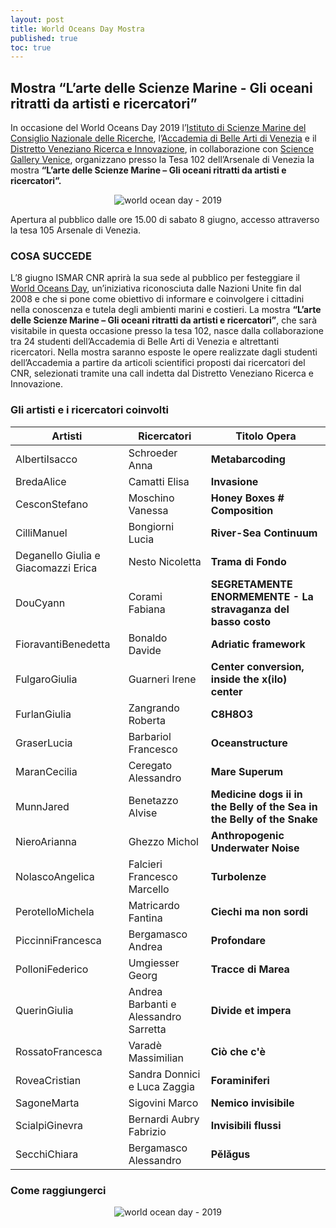 ```yaml
---
layout: post
title: World Oceans Day Mostra
published: true
toc: true
---
```

## Mostra “L’arte delle Scienze Marine - Gli oceani ritratti da artisti e ricercatori”

In occasione del World Oceans Day 2019 l’[Istituto di Scienze Marine del Consiglio Nazionale delle Ricerche](http://www.ismar.cnr.it/), l’[Accademia di Belle Arti di Venezia](http://accademiavenezia.it) e il [Distretto Veneziano Ricerca e Innovazione](http://distrettovenezianoricerca.it), in collaborazione con [Science Gallery Venice](http://venice.sciencegallery.com), organizzano presso la Tesa 102 dell’Arsenale di Venezia la mostra **“L’arte delle Scienze Marine – Gli oceani ritratti da artisti e ricercatori”.**

<div style="text-align:center">
  <img src="{{ site.baseurl }}/assets/posts/WOD1.jpg" alt="world ocean day - 2019" />
</div>

Apertura al pubblico dalle ore 15.00 di sabato 8 giugno, accesso attraverso la tesa 105 Arsenale di Venezia.

### COSA SUCCEDE

L’8 giugno ISMAR CNR aprirà la sua sede al pubblico per festeggiare il [World Oceans Day](https://www.worldoceansday.org/), un’iniziativa riconosciuta dalle Nazioni Unite fin dal 2008 e che si pone come obiettivo di informare e coinvolgere i cittadini nella conoscenza e tutela degli ambienti marini e costieri.
La mostra **“L’arte delle Scienze Marine – Gli oceani ritratti  da artisti e ricercatori”**, che sarà visitabile in questa occasione presso la tesa 102, nasce dalla collaborazione tra 24 studenti dell’Accademia di Belle Arti di Venezia e altrettanti ricercatori. Nella mostra saranno esposte le opere realizzate dagli studenti dell’Accademia a partire da articoli scientifici proposti dai ricercatori del CNR, selezionati tramite una call indetta dal Distretto Veneziano Ricerca e Innovazione.

### Gli artisti e i ricercatori coinvolti

|**Artisti**|**Ricercatori**|**Titolo Opera**|
|--- |--- |--- |
|AlbertiIsacco|Schroeder Anna|**Metabarcoding**|
|BredaAlice|Camatti Elisa|**Invasione**|
|CesconStefano|Moschino Vanessa|**Honey Boxes # Composition**|
|CilliManuel|Bongiorni Lucia|**River-Sea Continuum**|
|Deganello Giulia e  Giacomazzi Erica|Nesto Nicoletta|**Trama di Fondo**|
|DouCyann|Corami Fabiana|**SEGRETAMENTE ENORMEMENTE - La stravaganza del basso costo**|
|FioravantiBenedetta|Bonaldo Davide|**Adriatic framework**|
|FulgaroGiulia|Guarneri Irene|**Center conversion, inside the x(ilo) center**|
|FurlanGiulia|Zangrando Roberta|**C8H8O3**|
|GraserLucia|Barbariol Francesco|**Oceanstructure**|
|MaranCecilia|Ceregato Alessandro|**Mare Superum**|
|MunnJared|Benetazzo Alvise|**Medicine dogs ii in the Belly of the Sea in the Belly of the Snake**|
|NieroArianna|Ghezzo Michol|**Anthropogenic Underwater Noise**|
|NolascoAngelica|Falcieri Francesco Marcello|**Turbolenze**|
|PerotelloMichela|Matricardo Fantina|**Ciechi ma non sordi**|
|PiccinniFrancesca|Bergamasco Andrea|**Profondare**|
|PolloniFederico|Umgiesser Georg|**Tracce di Marea**|
|QuerinGiulia|Andrea Barbanti e Alessandro Sarretta|**Divide et impera**|
|RossatoFrancesca|Varadè Massimilian|**Ciò che c'è**|
|RoveaCristian|Sandra Donnici e Luca Zaggia|**Foraminiferi**|
|SagoneMarta|Sigovini Marco|**Nemico invisibile**|
|ScialpiGinevra|Bernardi Aubry Fabrizio|**Invisibili flussi**|
|SecchiChiara|Bergamasco Alessandro|**Pĕlăgus**|

### Come raggiungerci

<div style="text-align:center">
  <img src="{{ site.baseurl }}/assets/posts/mappa_cnr_ismar.jpeg" alt="world ocean day - 2019" />
</div>
